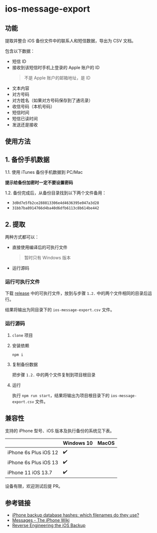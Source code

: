 # ios-message-export

## 功能

提取并整合 iOS 备份文件中的联系人和短信数据，导出为 CSV 文档。

包含以下数据：
- 短信 ID
- 接收到该短信时手机上登录的 Apple 账户的 ID
   > 不是 Apple 账户的邮箱地址，是 ID
- 文本内容
- 对方号码
- 对方姓名（如果对方号码保存到了通讯录）
- 收信号码（本机号码）
- 短信时间
- 短信已读时间
- 发送还是接收

## 使用方法

## 1. 备份手机数据

1.1. 使用 iTunes 备份手机数据到 PC/Mac

   **提示给备份加密时一定不要设置密码**

1.2. 备份完成后，从备份目录找到以下两个文件备用：

   - `3d0d7e5fb2ce288813306e4d4636395e047a3d28`
   - `31bb7ba8914766d4ba40d6dfb6113c8b614be442`

## 2. 提取

两种方式都可以：
- 直接使用编译后的可执行文件
   > 暂时只有 Windows 版本
- 运行源码

### 运行可执行文件

下载 [release](https://github.com/harrisoff/ios-message-export/releases) 中的可执行文件，放到与步骤 `1.2.` 中的两个文件相同的目录后运行。

结果将输出为同目录下的 `ios-message-export.csv` 文件。

### 运行源码

1. `clone` 项目

2. 安装依赖

   ```shell
   npm i
   ```
3. 复制备份数据

   把步骤 `1.2.` 中的两个文件复制到项目根目录

4. 运行

   执行 `npm run start`，结果将输出为项目根目录下的 `ios-message-export.csv` 文件。

## 兼容性

支持的 iPhone 型号、iOS 版本及执行备份的系统见下表。

| | Windows 10 | MacOS |
| - | - | - |
| iPhone 6s Plus iOS 12 | ✔️ | |
| iPhone 6s Plus iOS 13 | ✔️ | |
| iPhone 11 iOS 13.7 | ✔️ | |

设备有限，欢迎测试后提 PR。

## 参考链接

- [iPhone backup database hashes: which filenames do they use?](https://www.iphonebackupextractor.com/blog/iphone-backup-location-all-files-extension/)
- [Messages - The iPhone Wiki](https://www.theiphonewiki.com/wiki/Messages#message)
- [Reverse Engineering the iOS Backup](https://www.richinfante.com/2017/3/16/reverse-engineering-the-ios-backup)
